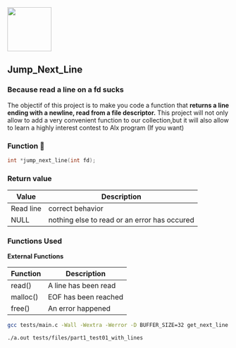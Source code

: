 
 <img src="./imgs/jumps.jpg" width="100" />

##  Jump_Next_Line 
###	Because read a line on a  fd sucks


The objectif of this project is to make you code a function that 
**returns a line ending with a newline, read from a file descriptor.**
This project will not only allow  to add a very convenient function to 
our collection,but it will also allow  to learn a highly interest contest to Alx program (If you want)

### Function 🐧
```c
int	*jump_next_line(int fd);
```


### Return value

| Value | Description         |
 |-----------|----------------------|
|  Read line| correct behavior |
|  NULL| nothing else to read or an error has occured |

### Functions Used

**External Functions**

| Function | Description         |
 |-----------|----------------------|
|  read() | A line has been read |
|  malloc() | EOF has been reached |
|  free() | An error happened |

```bash
gcc tests/main.c -Wall -Wextra -Werror -D BUFFER_SIZE=32 get_next_line.c get_next_line_utils.c

./a.out tests/files/part1_test01_with_lines
```
